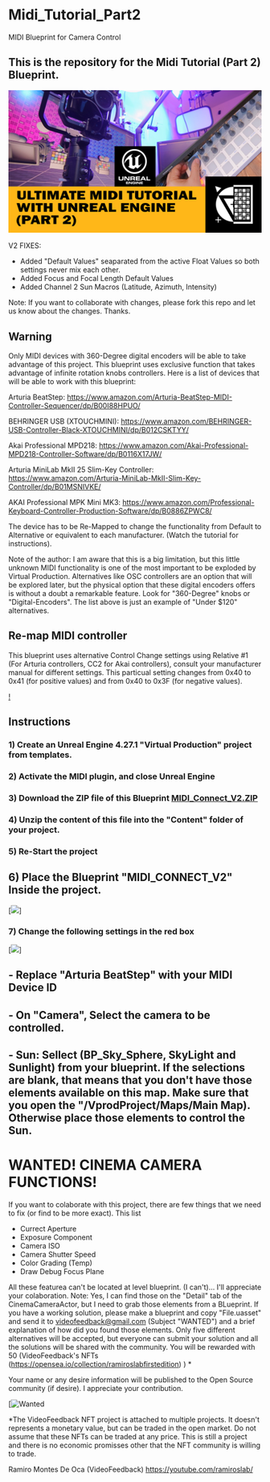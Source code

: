 # Midi_Tutorial_Part2
MIDI Blueprint for Camera Control

## This is the repository for the Midi Tutorial (Part 2) Blueprint.


[![Ultimate MIDI tutorial with Unreal Engine Part 2](https://github.com/videofeedback/RamirosLab/blob/main/images/ULTIMATE%20MIDI%20TUTORIAL%20WITH%20UNREAL%20ENGINE%20PART%202%2001.png)](https://youtu.be/PNQPOruPuM8?sub_confirmation=1)


V2 FIXES: 
- Added "Default Values" seaparated from the active Float Values so both settings never mix each other.
- Added Focus and Focal Length Default Values
- Added Channel 2 Sun Macros (Latitude, Azimuth, Intensity)

Note: If you want to collaborate with changes, please fork this repo and let us know about the changes. Thanks.

## Warning
Only MIDI devices with 360-Degree digital encoders will be able to take advantage of this project. This blueprint uses exclusive function that takes advantage of infinite rotation knobs controllers. Here is a list of devices that will be able to work with this blueprint:


Arturia BeatStep: https://www.amazon.com/Arturia-BeatStep-MIDI-Controller-Sequencer/dp/B00I88HPUO/

BEHRINGER USB (XTOUCHMINI): https://www.amazon.com/BEHRINGER-USB-Controller-Black-XTOUCHMINI/dp/B012CSKTYY/

Akai Professional MPD218: https://www.amazon.com/Akai-Professional-MPD218-Controller-Software/dp/B0116X17JW/

Arturia MiniLab MkII 25 Slim-Key Controller: https://www.amazon.com/Arturia-MiniLab-MkII-Slim-Key-Controller/dp/B01MSNIVKE/

AKAI Professional MPK Mini MK3: https://www.amazon.com/Professional-Keyboard-Controller-Production-Software/dp/B0886ZPWC8/

The device has to be Re-Mapped to change the functionality from Default to Alternative or equivalent to each manufacturer. (Watch the tutorial for instructions).

Note of the author: I am aware that this is a big limitation, but this little unknown MIDI functionality is one of the most important to be exploded by Virtual Production. Alternatives like OSC controllers are an option that will be explored later, but the physical option that these digital encoders offers is without a doubt a remarkable feature. Look for "360-Degree" knobs or "Digital-Encoders". The list above is just an example of "Under $120" alternatives.

## Re-map MIDI controller
This blueprint uses alternative Control Change settings using Relative #1 (For Arturia controllers, CC2 for Akai controllers), consult your manufacturer manual for different settings. This particual setting changes from 0x40 to 0x41 (for positive values) and from 0x40 to 0x3F (for negative values).

[!](https://raw.githubusercontent.com/videofeedback/MIDI_Tutorial_Part2/main/images/Arturia_BeatStep.png)

## Instructions
### 1) Create an Unreal Engine 4.27.1 "Virtual Production" project from templates.
### 2) Activate the MIDI plugin, and close Unreal Engine
### 3) Download the ZIP file of this Blueprint [MIDI_Connect_V2.ZIP](https://github.com/videofeedback/MIDI_Tutorial_Part2/blob/main/files/MIDI_Connect_V2.zip)
### 4) Unzip the content of this file into the "Content" folder of your project.
### 5) Re-Start the project

## 6) Place the Blueprint "MIDI_CONNECT_V2" Inside the project.

[![](https://github.com/videofeedback/MIDI_Tutorial_Part2/blob/main/images/Map_Preview.png)]

### 7) Change the following settings in the red box

[![](https://github.com/videofeedback/MIDI_Tutorial_Part2/blob/main/images/midi_connectV2_Settings.png)]

## - Replace "Arturia BeatStep" with your MIDI Device ID
## - On "Camera", Select the camera to be controlled.
## - Sun: Sellect (BP_Sky_Sphere, SkyLight and Sunlight) from your blueprint. If the selections are blank, that means that you don't have those elements available on this map. Make sure that you open the "/VprodProject/Maps/Main Map). Otherwise place those elements to control the Sun.


# WANTED! CINEMA CAMERA FUNCTIONS!

If you want to colaborate with this project, there are few things that we need to fix (or find to be more exact).
This list
- Currect Aperture
- Exposure Component
- Camera ISO
- Camera Shutter Speed
- Color Grading (Temp)
- Draw Debug Focus Plane

All these featurea can't be located at level blueprint. (I can't)... I'll appreciate your colaboration. 
Note: Yes, I can find those on the "Detail" tab of the CinemaCameraActor, but I need to grab those elements from a BLueprint. 
If you have a working solution, please make a blueprint and copy "File.uasset" and send it to videofeedback@gmail.com (Subject "WANTED") and a brief explanation of how did you found those elements.
Only five different alternatives will be accepted, but everyone can submit your solution and all the solutions will be shared with the community.
You will be rewarded with 50 (VideoFeedback's NFTs (https://opensea.io/collection/ramiroslabfirstedition) ) *

Your name or any desire information will be published to the Open Source community (if desire). 
I appreciate your contribution.


[![Wanted](https://github.com/videofeedback/MIDI_Tutorial_Part2/blob/main/images/wanted_v1.png)


*The VideoFeedback NFT project is attached to multiple projects. It doesn't represents a monetary value, but can be traded in the open market. Do not assume that these NFTs can be traded at any price. This is still a project and there is no economic promisses other that the NFT community is willing to trade.

Ramiro Montes De Oca (VideoFeedback) https://youtube.com/ramiroslab/
